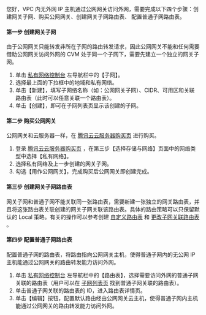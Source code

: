 您好，VPC 内无外网 IP 主机通过公网网关访问外网，需要完成以下四个步骤：创建网关子网、购买公网网关、创建网关子网路由表、 配置普通子网路由表。

#### 第一步 创建网关子网
由于公网网关只能转发非所在子网的路由转发请求，因此公网网关不能和任何需要借助公网网关访问外网的 CVM 处于同一个子网下，需要先建立一个独立的网关子网。
1. 单击 [私有网络控制台](https://console.cloud.tencent.com/vpc) 左导航栏中的【子网】。
2. 选择最上面的下拉框中的地域和私有网络。
3. 单击【新建】，填写子网络名称（如：公网网关子网）、CIDR、可用区和关联路由表（此时可以任意关联一个路由表）。
4. 单击【创建】，即可在子网列表页显示该创建的子网。

#### 第二步 购买公网网关
公网网关和云服务器一样，在 [腾讯云云服务器购买页](https://buy.cloud.tencent.com/cvm) 进行购买。
1. 登录 [腾讯云云服务器购买页](https://buy.cloud.tencent.com/cvm) ，在第三步【选择存储与网络】页面中的网络类型中选择【私有网络】。
2. 选择私有网络及上一步创建的网关子网。
3. 勾选【用作公网网关】，完成购买后公网网关即创建完成。

#### 第三步 创建网关子网路由表
网关子网和普通子网不能关联同一张路由表，需要新建一张独立的网关路由表，并且将这张路由表关联创建的网关子网关联该路由表。具体的路由策略可以只保留默认的 Local 策略。有关的操作可以参考创建 [自定义路由表](https://cloud.tencent.com/document/product/215/4954) 和 [更改子网关联路由表](https://cloud.tencent.com/document/product/215/4927) 。

#### 第四步  配置普通子网路由表
配置普通子网的路由表，将路由指向公网网关主机，使得普通子网内的无公网 IP 主机能通过公网网关的路由转发能力访问外网。
1. 单击 [私有网络控制台](https://console.cloud.tencent.com/vpc) 左导航栏中的【路由表】，选择需要访问外网的普通子网关联的路由表（用户可以在 [子网列表页](https://console.cloud.tencent.com/vpc/subnet) 找到普通子网关联的路由表）。
2. 单击普通子网关联的路由表的 ID，进入路由表详情页。
3. 单击【编辑】按钮，配置默认路由经由公网网关云主机，使得普通子网内主机能通过公网网关的路由转发能力访问外网。
